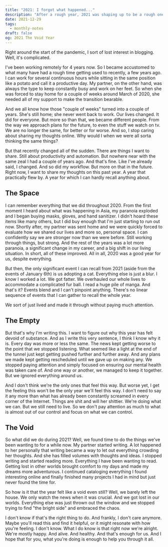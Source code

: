 ```yaml
---
title: "2021: I forgot what happened..."
description: "After a rough year, 2021 was shaping up to be a rough one as well. And, for all intents and purposes, it was. But somehow I cannot recall much about it. Every day was more or less the same."
date: 2021-12-29
tags:
  - monthly-notes
draft: false
og: 2021 The Void Year
---
```


Right around the start of the pandemic, I sort of lost interest in blogging. Well, it's complicated.

I've been working remotely for 4 years now. So I became accustomed to what many have had a rough time getting used to recently, a few years ago. I can work for several continuous hours while sitting in the same position like a potato and call it a productive day. My partner, on the other hand, was always the type to keep constantly busy and work on her feet. So when she was forced to stay home for a couple of weeks around March of 2020, she needed all of my support to make the transition bearable.

And we all know how those "couple of weeks" turned into a couple of years. She's still home; she never went back to work. Our lives changed. It did for everyone. But more so than that, we became different people. From the way we approach plans for the future, to even the stuff we watch on tv. We are no longer the same, for better or for worse. And so, I stop caring about sharing my thoughts online. Why would I when we were all sorta thinking the same things?

But that recently changed all of the sudden. There are things I want to share. Still about productivity and automation. But nowhere near with the same zeal I had a couple of years ago. And that's fine. Like I've already said, I changed. And so did my workflow. But more on that in the future. Right now, I want to share my thoughts on this past year. A year that practically flew by. A year for which I can hardly recall anything about.

## The Space
I can remember everything that we did throughout 2020. From the first moment I heard about what was happening in Asia, my paranoia exploded and I began buying masks, gloves, and hand sanitizer. I didn't hoard these items like many others, but I did buy enough that I'm just starting to run out now. Shortly after, my partner was sent home and we were quickly forced to evaluate how we shared our lives and more so, personal space. I can confidently say we are stronger now than we were before. Still working through things, but strong. And the rest of the years was a lot more paranoia, a significant change in my career, and a big shift in our living situation. In short, all of these improved. All in all, 2020 was a good year for us, despite everything.

But then, the only significant event I can recall from 2021 (aside from the events of January 6th) is us adopting a cat. Everything else is just a blur. I know I worked a lot. We got fatter. We overhauled our whole lives to accommodate a complicated fur ball. I read a huge pile of manga. And that's it? Events blend and I can't pinpoint anything. There's no linear sequence of events that I can gather to recall the whole year.

We sort of just lived and made it through without paying much attention.

## The Empty
But that's why I'm writing this. I want to figure out why this year has felt devoid of substance. And as I write this very sentence, I think I know why it is. Every day was more or less the same. The news kept getting worse to the point that we stopped listening. What seemed like a light at the end of the tunnel just kept getting pushed further and further away. And any plans we made kept getting rescheduled until we gave up on making any. We stopped paying attention and simply focused on ensuring our mental health was taken care of. And one way or another, we managed to keep it together. But we ignored everything around us.

And I don't think we're the only ones that feel this way. But worse yet, I get the feeling this won't be the only year we'll feel this way. I don't need to say it any more than what has already been constantly screamed in every corner of the Internet. Things are shit and will her shittier. We're doing what we can. But we still need to live. So we don't pay attention as much to what is almost out of our control and focus on what we can control.

## The Void
So what did we do during 2021? Well, we found time to do the things we've been wanting to for a while now. My partner started writing. A lot happened to her personally that writing became a way to let out everything crowding her thoughts. And she has filled volumes with thoughts and ideas. I stopped writing and started reading more. Everything I have been wanting to read. Getting lost in other worlds brought comfort to my days and made my dreams more adventurous. I continued cataloging everything I found interesting online and finally finished many projects I had in mind but just never found the time for.

So how is it that the year felt like a void even still? Well, we barely left the house. We only watch the news when it was crucial. And we got lost in our worlds. Everything else was just thrown out the window and we stopped trying to find "the bright side" and embraced the chaos.

I don't know if that's the right thing to do. And frankly, I don't care anymore. Maybe you'll read this and find it helpful, or it might resonate with how you're feeling. I don't know. What I do know is that right now we're alright. We're mostly happy. And alive. And healthy. And that's enough for us. And I hope that for you, what you're doing is enough to help you through it all.